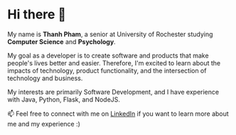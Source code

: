 <h1>Hi there 👋 </h1>

<p>My name is <strong>Thanh Pham</strong>, a senior at University of Rochester studying <strong>Computer Science</strong> and <strong>Psychology</strong>. </p>

<p>My goal as a developer is to create software and products that make people's lives better and easier. Therefore, I'm excited to learn about the impacts of technology, product functionality, and the intersection of technology and business.</p>

<p>My interests are primarily Software Development, and I have experience with Java, Python, Flask, and NodeJS.</p>

📫 Feel free to connect with me on <a href="https://www.linkedin.com/in/ptnt">LinkedIn</a> if you want to learn more about me and my experience :)

<!---
ptnthanh/ptnthanh is a ✨ special ✨ repository because its `README.md` (this file) appears on your GitHub profile.
You can click the Preview link to take a look at your changes.
--->
